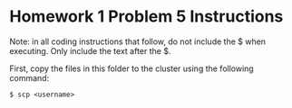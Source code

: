 # Homework 1 Problem 5 Instructions

Note: in all coding instructions that follow, do not include the \$ when executing. Only include the text after the \$.

First, copy the files in this folder to the cluster using the following command:

`$ scp <username>`
